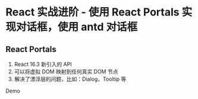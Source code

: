 # React 实战进阶 - 使用 React Portals 实现对话框，使用 antd 对话框

## React Portals

1. React 16.3 新引入的 API
2. 可以将虚拟 DOM 映射到任何真实 DOM 节点
3. 解决了漂浮层的问题，比如：Dialog，Tooltip 等

Demo
